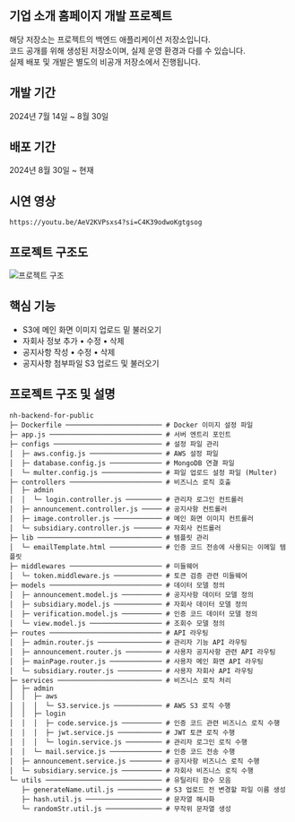 ## 기업 소개 홈페이지 개발 프로젝트
해당 저장소는 프로젝트의 백엔드 애플리케이션 저장소입니다.
<br>
코드 공개를 위해 생성된 저장소이며, 실제 운영 환경과 다를 수 있습니다.
<br>
실제 배포 및 개발은 별도의 비공개 저장소에서 진행됩니다.

## 개발 기간
2024년 7월 14일 ~ 8월 30일

## 배포 기간
2024년 8월 30일 ~ 현재

## 시연 영상
```
https://youtu.be/AeV2KVPsxs4?si=C4K39odwoKgtgsog
```

## 프로젝트 구조도
![프로젝트 구조](https://github.com/user-attachments/assets/f6a6d6ce-03df-47a0-98f9-3982fabbe6d3)

## 핵심 기능
- S3에 메인 화면 이미지 업로드 밑 불러오기
- 자회사 정보 추가 • 수정 • 삭제
- 공지사항 작성 • 수정 • 삭제
- 공지사항 첨부파일 S3 업로드 및 불러오기

## 프로젝트 구조 및 설명
```
nh-backend-for-public
├─ Dockerfile ──────────────────────── # Docker 이미지 설정 파일
├─ app.js ──────────────────────────── # 서버 엔트리 포인트
├─ configs ─────────────────────────── # 설정 파일 관리
│  ├─ aws.config.js ────────────────── # AWS 설정 파일
│  ├─ database.config.js ───────────── # MongoDB 연결 파일
│  └─ multer.config.js ─────────────── # 파일 업로드 설정 파일 (Multer)
├─ controllers ─────────────────────── # 비즈니스 로직 호출
│  ├─ admin
│  │  └─ login.controller.js ───────── # 관리자 로그인 컨트롤러
│  ├─ announcement.controller.js ───── # 공지사항 컨트롤러
│  ├─ image.controller.js ──────────── # 메인 화면 이미지 컨트롤러
│  └─ subsidiary.controller.js ─────── # 자회사 컨트롤러
├─ lib ─────────────────────────────── # 템플릿 관리
│  └─ emailTemplate.html ───────────── # 인증 코드 전송에 사용되는 이메일 템플릿
├─ middlewares ─────────────────────── # 미들웨어
│  └─ token.middleware.js ──────────── # 토큰 검증 관련 미들웨어
├─ models ──────────────────────────── # 데이터 모델 정의
│  ├─ announcement.model.js ────────── # 공지사항 데이터 모델 정의
│  ├─ subsidiary.model.js ──────────── # 자회사 데이터 모델 정의
│  ├─ verification.model.js ────────── # 인증 코드 데이터 모델 정의
│  └─ view.model.js ────────────────── # 조회수 모델 정의
├─ routes ──────────────────────────── # API 라우팅
│  ├─ admin.router.js ──────────────── # 관리자 기능 API 라우팅
│  ├─ announcement.router.js ───────── # 사용자 공지사항 관련 API 라우팅
│  ├─ mainPage.router.js ───────────── # 사용자 메인 화면 API 라우팅
│  └─ subsidiary.router.js ─────────── # 사용자 자회사 API 라우팅
├─ services ────────────────────────── # 비즈니스 로직 처리
│  ├─ admin
│  │  ├─ aws
│  │  │  └─ S3.service.js ──────────── # AWS S3 로직 수행
│  │  ├─ login
│  │  │  ├─ code.service.js ────────── # 인증 코드 관련 비즈니스 로직 수행
│  │  │  ├─ jwt.service.js ─────────── # JWT 토큰 로직 수행
│  │  │  └─ login.service.js ───────── # 관리자 로그인 로직 수행
│  │  └─ mail.service.js ───────────── # 인증 코드 전송 수행
│  ├─ announcement.service.js ──────── # 공지사항 비즈니스 로직 수행
│  └─ subsidiary.service.js ────────── # 자회사 비즈니스 로직 수행
└─ utils ───────────────────────────── # 유틸리티 함수 모음
   ├─ generateName.util.js ─────────── # S3 업로드 전 변경할 파일 이름 생성
   ├─ hash.util.js ─────────────────── # 문자열 해시화
   └─ randomStr.util.js ────────────── # 무작위 문자열 생성
```
